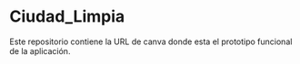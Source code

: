 # Ciudad_Limpia
Este repositorio contiene la URL de canva donde esta el prototipo funcional de la aplicación.
